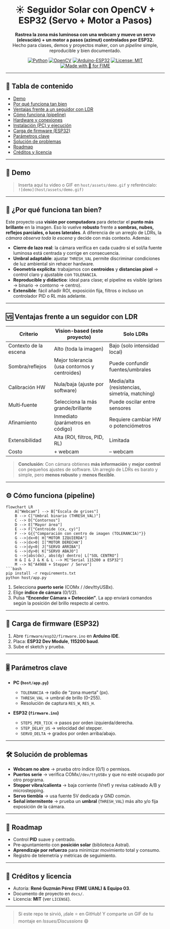 <div align="center">

# ☀️ Seguidor Solar con **OpenCV** + **ESP32** (Servo + Motor a Pasos)

**Rastrea la zona más luminosa con una webcam y mueve un servo (elevación) + un motor a pasos (azimut) controlados por ESP32.**  
Hecho para clases, demos y proyectos maker, con un *pipeline* simple, reproducible y bien documentado.

[![Python](https://img.shields.io/badge/Python-3.10%2B-3776AB?logo=python&logoColor=white)](#)
[![OpenCV](https://img.shields.io/badge/OpenCV-4.x-5C3EE8?logo=opencv&logoColor=white)](#)
[![Arduino-ESP32](https://img.shields.io/badge/Arduino-ESP32-00979D?logo=arduino&logoColor=white)](#)
[![License: MIT](https://img.shields.io/badge/License-MIT-green.svg)](./LICENSE)
[![Made with 💛 for FIME](https://img.shields.io/badge/Made%20with-%F0%9F%92%9B%20for%20FIME-blue)](#)

</div>

---

## 🧭 Tabla de contenido
- [Demo](#-demo)
- [Por qué funciona tan bien](#-por-qué-funciona-tan-bien)
- [Ventajas frente a un seguidor con LDR](#-ventajas-frente-a-un-seguidor-con-ldr)
- [Cómo funciona (pipeline)](#-cómo-funciona-pipeline)
- [Hardware y conexiones](#-hardware-y-conexiones)
- [Instalación (PC) y ejecución](#-instalación-pc-y-ejecución)
- [Carga de firmware (ESP32)](#-carga-de-firmware-esp32)
- [Parámetros clave](#-parámetros-clave)
- [Solución de problemas](#-solución-de-problemas)
- [Roadmap](#-roadmap)
- [Créditos y licencia](#-créditos-y-licencia)

---

## 🎥 Demo
> Inserta aquí tu video o GIF en `host/assets/demo.gif` y referéncialo:  
> `![demo](host/assets/demo.gif)`

---

## 🚀 ¿Por qué **funciona tan bien**?
Este proyecto usa **visión por computadora** para detectar el **punto más brillante** en la imagen. Eso lo vuelve **robusto** frente a **sombras, nubes, reflejos parciales, o luces laterales**. A diferencia de un arreglo de LDRs, la *cámara observa toda la escena* y decide con más contexto. Además:
- **Cierre de lazo real**: la cámara verifica en cada cuadro si el sol/la fuente luminosa está centrada y corrige en consecuencia.
- **Umbral adaptable**: ajustar `THRESH_VAL` permite discriminar condiciones de luz ambiental sin rehacer hardware.
- **Geometría explícita**: trabajamos con **centroides** y **distancias pixel** → control claro y ajustable con `TOLERANCIA`.
- **Reproducible y didáctico**: ideal para clase; el pipeline es visible (grises → binario → contorno → centro).
- **Extensible**: fácil añadir ROI, exposición fija, filtros o incluso un controlador PID o RL más adelante.

---

## 🆚 Ventajas frente a un seguidor con **LDR**
| Criterio | Vision-based (este proyecto) | Solo LDRs |
|---|---|---|
| Contexto de la escena | Alto (toda la imagen) | Bajo (solo intensidad local) |
| Sombra/reflejos | Mejor tolerancia (usa contornos y centroides) | Puede confundir fuentes/umbrales |
| Calibración HW | Nula/baja (ajuste por software) | Media/alta (resistencias, simetría, matching) |
| Multi‑fuente | Selecciona la más grande/brillante | Puede oscilar entre sensores |
| Afinamiento | Inmediato (parámetros en código) | Requiere cambiar HW o potenciómetros |
| Extensibilidad | Alta (ROI, filtros, PID, RL) | Limitada |
| Costo | + webcam | – webcam |

> **Conclusión**: Con cámara obtienes **más información** y **mejor control** con pequeños ajustes de software. Un arreglo de LDRs es barato y simple, pero **menos robusto** y **menos flexible**.

---

## ⚙️ Cómo funciona (pipeline)
```mermaid
flowchart LR
    A["Webcam"] --> B["Escala de grises"]
    B --> C["Umbral binario (THRESH_VAL)"]
    C --> D["Contornos"]
    D --> E["Mayor área"]
    E --> F["Centroide (cx, cy)"]
    F --> G{{"Comparación con centro de imagen (TOLERANCIA)"}}
    G -->|dx<0| H["MOTOR IZQUIERDA"]
    G -->|dx>0| I["MOTOR DERECHA"]
    G -->|dy<0| J["SERVO ARRIBA"]
    G -->|dy>0| K["SERVO ABAJO"]
    G -->|abs(dx), abs(dy) dentro| L["SOL CENTRO"]
    H & I & J & K & L --> M["Serial 115200 a ESP32"]
    M --> N["A4988 + Stepper / Servo"]
```bash
pip install -r requirements.txt
python host/app.py
```
1) Selecciona **puerto serie** (COMx / /dev/ttyUSBx).  
2) Elige **índice de cámara** (0/1/2).  
3) Pulsa **“Encender Cámara + Detección”**. La app enviará comandos según la posición del brillo respecto al centro.

---

## 🔌 Carga de firmware (ESP32)
1. Abre `firmware/esp32/firmware.ino` en **Arduino IDE**.  
2. Placa: **ESP32 Dev Module**, **115200 baud**.  
3. Sube el sketch y prueba.

---

## 🎚️ Parámetros clave
- **PC (`host/app.py`)**
  - `TOLERANCIA` → radio de “zona muerta” (px).  
  - `THRESH_VAL` → umbral de brillo (0–255).  
  - Resolución de captura `RES_W`, `RES_H`.

- **ESP32 (`firmware.ino`)**
  - `STEPS_PER_TICK` → pasos por orden izquierda/derecha.  
  - `STEP_DELAY_US` → velocidad del stepper.  
  - `SERVO_DELTA` → grados por orden arriba/abajo.

---

## 🛠️ Solución de problemas
- **Webcam no abre** → prueba otro índice (0/1) o permisos.  
- **Puertos serie** → verifica COMx/`/dev/ttyUSBx` y que no esté ocupado por otro programa.  
- **Stepper vibra/calienta** → baja corriente (Vref) y revisa cableado A/B y microstepping.  
- **Servo tiembla** → usa fuente 5V dedicada y GND común.  
- **Señal intermitente** → prueba un **umbral** (`THRESH_VAL`) más alto y/o fija exposición de la cámara.

---

## 🧭 Roadmap
- Control **PID** suave y centrado.  
- Pre‑apuntamiento con **posición solar** (biblioteca Astral).  
- **Aprendizaje por refuerzo** para minimizar movimiento total y consumo.  
- Registro de telemetría y métricas de seguimiento.

---

## 👥 Créditos y licencia
- Autoría: **René Guzmán Pérez (FIME UANL) & Equipo 03**.  
- Documento de proyecto en `docs/`.  
- Licencia: **MIT** (ver `LICENSE`).

---

> Si este repo te sirvió, ¡dale ⭐ en GitHub! Y comparte un GIF de tu montaje en *Issues/Discussions* 😄

